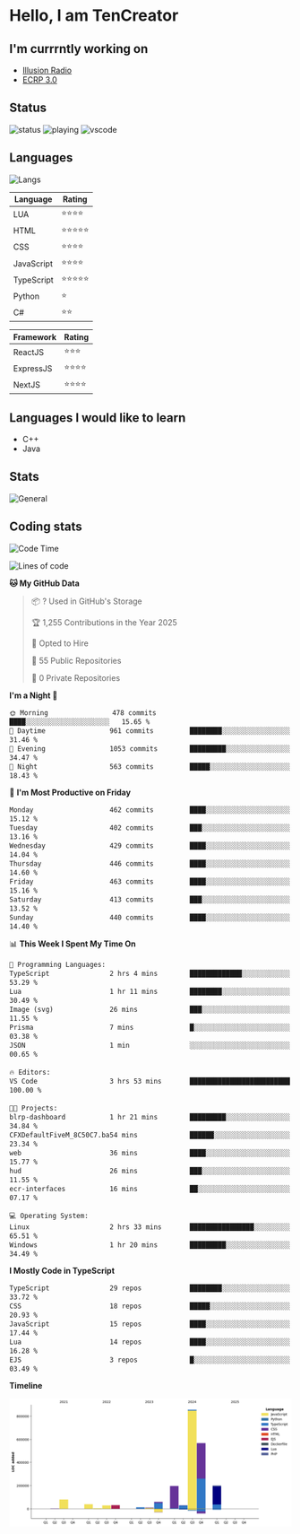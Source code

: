# Hello, I am TenCreator

## I'm currrntly working on
- [Illusion Radio](https://illusionradio.co.uk/)
- [ECRP 3.0](http://github.com/Emerald-Coast-Roleplay/)

## Status
![status](https://api.statusbadges.me/badge/status/518334475038359555?simple=true&style=for-the-badge)
![playing](https://api.statusbadges.me/badge/playing/518334475038359555?style=for-the-badge)
![vscode](https://api.statusbadges.me/badge/vscode/518334475038359555?style=for-the-badge)

## Languages
![Langs](https://github-readme-stats.vercel.app/api/top-langs/?username=tencreator&layout=compact&theme=radical)


|Language|Rating|
|--------|------|
|LUA|⭐️⭐️⭐️⭐️|
|HTML|⭐️⭐️⭐️⭐️⭐️|
|CSS|⭐️⭐️⭐️⭐️|
|JavaScript|⭐️⭐️⭐️⭐️|
|TypeScript|⭐️⭐️⭐️⭐️⭐️|
|Python|⭐️|
|C#|⭐️⭐️ |

|Framework|Rating|
|--------|------|
|ReactJS|⭐️⭐️⭐|
|ExpressJS|⭐️⭐️⭐️⭐️|
|NextJS|⭐️⭐️⭐⭐️|

## Languages I would like to learn
- C++
- Java

## Stats
![General](https://github-readme-stats.vercel.app/api?username=tencreator&show_icons=true&theme=radical)

## Coding stats

<!--START_SECTION:waka-->
![Code Time](http://img.shields.io/badge/Code%20Time-495%20hrs%2041%20mins-blue)

![Lines of code](https://img.shields.io/badge/From%20Hello%20World%20I%27ve%20Written-2.1%20million%20lines%20of%20code-blue)

**🐱 My GitHub Data** 

> 📦 ? Used in GitHub's Storage 
 > 
> 🏆 1,255 Contributions in the Year 2025
 > 
> 💼 Opted to Hire
 > 
> 📜 55 Public Repositories 
 > 
> 🔑 0 Private Repositories 
 > 
**I'm a Night 🦉** 

```text
🌞 Morning                478 commits         ████░░░░░░░░░░░░░░░░░░░░░   15.65 % 
🌆 Daytime                961 commits         ████████░░░░░░░░░░░░░░░░░   31.46 % 
🌃 Evening                1053 commits        █████████░░░░░░░░░░░░░░░░   34.47 % 
🌙 Night                  563 commits         █████░░░░░░░░░░░░░░░░░░░░   18.43 % 
```
📅 **I'm Most Productive on Friday** 

```text
Monday                   462 commits         ████░░░░░░░░░░░░░░░░░░░░░   15.12 % 
Tuesday                  402 commits         ███░░░░░░░░░░░░░░░░░░░░░░   13.16 % 
Wednesday                429 commits         ████░░░░░░░░░░░░░░░░░░░░░   14.04 % 
Thursday                 446 commits         ████░░░░░░░░░░░░░░░░░░░░░   14.60 % 
Friday                   463 commits         ████░░░░░░░░░░░░░░░░░░░░░   15.16 % 
Saturday                 413 commits         ███░░░░░░░░░░░░░░░░░░░░░░   13.52 % 
Sunday                   440 commits         ████░░░░░░░░░░░░░░░░░░░░░   14.40 % 
```


📊 **This Week I Spent My Time On** 

```text
💬 Programming Languages: 
TypeScript               2 hrs 4 mins        █████████████░░░░░░░░░░░░   53.29 % 
Lua                      1 hr 11 mins        ████████░░░░░░░░░░░░░░░░░   30.49 % 
Image (svg)              26 mins             ███░░░░░░░░░░░░░░░░░░░░░░   11.55 % 
Prisma                   7 mins              █░░░░░░░░░░░░░░░░░░░░░░░░   03.38 % 
JSON                     1 min               ░░░░░░░░░░░░░░░░░░░░░░░░░   00.65 % 

🔥 Editors: 
VS Code                  3 hrs 53 mins       █████████████████████████   100.00 % 

🐱‍💻 Projects: 
blrp-dashboard           1 hr 21 mins        █████████░░░░░░░░░░░░░░░░   34.84 % 
CFXDefaultFiveM_8C50C7.ba54 mins             ██████░░░░░░░░░░░░░░░░░░░   23.34 % 
web                      36 mins             ████░░░░░░░░░░░░░░░░░░░░░   15.77 % 
hud                      26 mins             ███░░░░░░░░░░░░░░░░░░░░░░   11.55 % 
ecr-interfaces           16 mins             ██░░░░░░░░░░░░░░░░░░░░░░░   07.17 % 

💻 Operating System: 
Linux                    2 hrs 33 mins       ████████████████░░░░░░░░░   65.51 % 
Windows                  1 hr 20 mins        █████████░░░░░░░░░░░░░░░░   34.49 % 
```

**I Mostly Code in TypeScript** 

```text
TypeScript               29 repos            ████████░░░░░░░░░░░░░░░░░   33.72 % 
CSS                      18 repos            █████░░░░░░░░░░░░░░░░░░░░   20.93 % 
JavaScript               15 repos            ████░░░░░░░░░░░░░░░░░░░░░   17.44 % 
Lua                      14 repos            ████░░░░░░░░░░░░░░░░░░░░░   16.28 % 
EJS                      3 repos             █░░░░░░░░░░░░░░░░░░░░░░░░   03.49 % 
```



**Timeline**

![Lines of Code chart](https://raw.githubusercontent.com/tencreator/tencreator/main/assets/bar_graph.png)


<!--END_SECTION:waka-->
